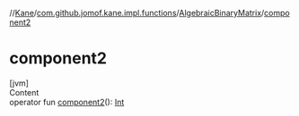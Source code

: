 //[Kane](../../index.md)/[com.github.jomof.kane.impl.functions](../index.md)/[AlgebraicBinaryMatrix](index.md)/[component2](component2.md)



# component2  
[jvm]  
Content  
operator fun [component2](component2.md)(): [Int](https://kotlinlang.org/api/latest/jvm/stdlib/kotlin/-int/index.html)  



